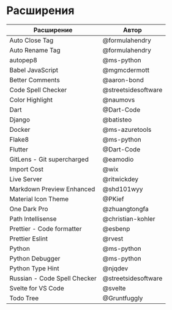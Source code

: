 # Расширения

| Расширение                   | Автор               |
| ---------------------------- | ------------------- |
| Auto Close Tag               | @formulahendry      |
| Auto Rename Tag              | @formulahendry      |
| autopep8                     | @ms-python          |
| Babel JavaScript             | @mgmcdermott        |
| Better Comments              | @aaron-bond         |
| Code Spell Checker           | @streetsidesoftware |
| Color Highlight              | @naumovs            |
| Dart                         | @Dart-Code          |
| Django                       | @batisteo           |
| Docker                       | @ms-azuretools      |
| Flake8                       | @ms-python          |
| Flutter                      | @Dart-Code          |
| GitLens - Git supercharged   | @eamodio            |
| Import Cost                  | @wix                |
| Live Server                  | @ritwickdey         |
| Markdown Preview Enhanced    | @shd101wyy          |
| Material Icon Theme | @PKief |
| One Dark Pro | @zhuangtongfa |
| Path Intellisense            | @christian-kohler   |
| Prettier - Code formatter    | @esbenp             |
| Prettier Eslint              | @rvest              |
| Python                       | @ms-python          |
| Python Debugger              | @ms-python          |
| Python Type Hint             | @njqdev             |
| Russian - Code Spell Checker | @streetsidesoftware |
| Svelte for VS Code           | @svelte             |
| Todo Tree                    | @Gruntfuggly        |
